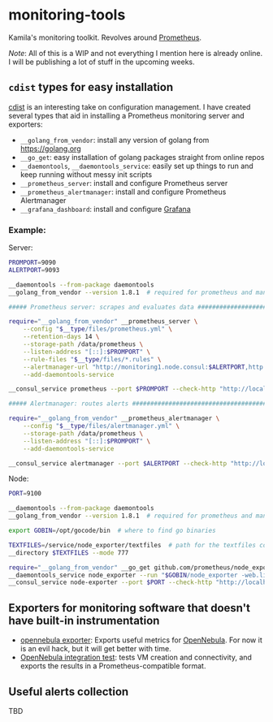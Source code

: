# monitoring-tools
Kamila's monitoring toolkit. Revolves around [Prometheus](https://prometheus.io/).

*Note*: All of this is a WIP and not everything I mention here is already online. I will be publishing a lot of stuff in the upcoming weeks.

## `cdist` types for easy installation

[cdist](http://www.nico.schottelius.org/software/cdist/) is an interesting take on configuration management. I have created several types that aid in installing a Prometheus monitoring server and exporters:

- `__golang_from_vendor`: install any version of golang from https://golang.org
- `__go_get`: easy installation of golang packages straight from online repos
- `__daemontools`, `__daemontools_service`: easily set up things to run and keep running without messy init scripts
- `__prometheus_server`: install and configure Prometheus server
- `__prometheus_alertmanager`: install and configure Prometheus Alertmanager
- `__grafana_dashboard`: install and configure [Grafana](https://grafana.com/)

### Example:

Server:
```sh
PROMPORT=9090
ALERTPORT=9093

__daemontools --from-package daemontools
__golang_from_vendor --version 1.8.1  # required for prometheus and many exporters

##### Prometheus server: scrapes and evaluates data #########################

require="__golang_from_vendor" __prometheus_server \
	--config "$__type/files/prometheus.yml" \
	--retention-days 14 \
	--storage-path /data/prometheus \
	--listen-address "[::]:$PROMPORT" \
	--rule-files "$__type/files/*.rules" \
	--alertmanager-url "http://monitoring1.node.consul:$ALERTPORT,http://monitoring2.node.consul:$ALERTPORT" \
	--add-daemontools-service

__consul_service prometheus --port $PROMPORT --check-http "http://localhost:$PORT/metrics" --check-interval 10s

##### Alertmanager: routes alerts ###########################################

require="__golang_from_vendor" __prometheus_alertmanager \
	--config "$__type/files/alertmanager.yml" \
	--storage-path /data/prometheus \
	--listen-address "[::]:$PROMPORT" \
	--add-daemontools-service

__consul_service alertmanager --port $ALERTPORT --check-http "http://localhost:$ALERTPORT/metrics" --check-interval 10s
```

Node:
```sh
PORT=9100

__daemontools --from-package daemontools
__golang_from_vendor --version 1.8.1  # required for prometheus and many exporters

export GOBIN=/opt/gocode/bin  # where to find go binaries

TEXTFILES=/service/node_exporter/textfiles  # path for the textfiles collector
__directory $TEXTFILES --mode 777

require="__golang_from_vendor" __go_get github.com/prometheus/node_exporter
__daemontools_service node_exporter --run "$GOBIN/node_exporter -web.listen-address :$PORT -collector.textfile.directory=$TEXTFILES"
__consul_service node-exporter --port $PORT --check-http "http://localhost:$PORT/metrics" --check-interval 10s
```

## Exporters for monitoring software that doesn't have built-in instrumentation

- [opennebula exporter](https://github.com/AnotherKamila/opennebula-exporter): Exports useful metrics for [OpenNebula](https://opennebula.org/). For now it is an evil hack, but it will get better with time.
- [OpenNebula integration test](https://github.com/AnotherKamila/opennebula-exporter/tree/master/integration_test): tests VM creation and connectivity, and exports the results in a Prometheus-compatible format.

## Useful alerts collection

TBD
